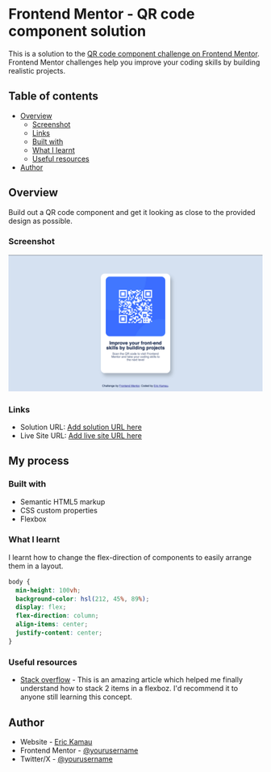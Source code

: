 # Frontend Mentor - QR code component solution

This is a solution to the [QR code component challenge on Frontend Mentor](https://www.frontendmentor.io/challenges/qr-code-component-iux_sIO_H). Frontend Mentor challenges help you improve your coding skills by building realistic projects.

## Table of contents

- [Overview](#overview)
  - [Screenshot](#screenshot)
  - [Links](#links)
  - [Built with](#built-with)
  - [What I learnt](#what-i-learnt)
  - [Useful resources](#useful-resources)
- [Author](#author)

## Overview

Build out a QR code component and get it looking as close to the provided design as possible.

### Screenshot

![](./images/qr-code-screenshot.png)

### Links

- Solution URL: [Add solution URL here](https://github.com/kamauEr/qr-code-component)
- Live Site URL: [Add live site URL here](https://your-live-site-url.com)

## My process

### Built with

- Semantic HTML5 markup
- CSS custom properties
- Flexbox

### What I learnt

I learnt how to change the flex-direction of components to easily arrange them in a layout.

```css
body {
  min-height: 100vh;
  background-color: hsl(212, 45%, 89%);
  display: flex;
  flex-direction: column;
  align-items: center;
  justify-content: center;
}
```

### Useful resources

- [Stack overflow](https://stackoverflow.com/questions/71175792/how-do-i-center-and-stack-2-items-in-a-flexbox) - This is an amazing article which helped me finally understand how to stack 2 items in a flexboz. I'd recommend it to anyone still learning this concept.

## Author

- Website - [Eric Kamau](https://github.com/kamauEr)
- Frontend Mentor - [@yourusername](https://www.frontendmentor.io/profile/kamauEr)
- Twitter/X - [@yourusername](https://www.x.com/erico_Kamau)
